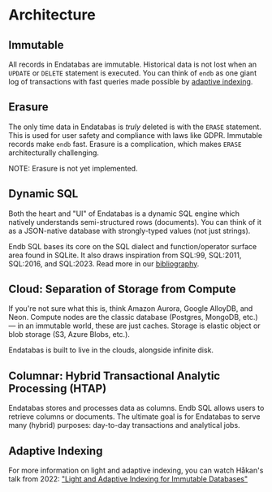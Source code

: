 # Architecture

## Immutable

All records in Endatabas are immutable.
Historical data is not lost when an `UPDATE` or `DELETE` statement is executed.
You can think of `endb` as one giant log of transactions
with fast queries made possible by [adaptive indexing](#adaptive-indexing).

## Erasure

The only time data in Endatabas is _truly_ deleted is with the `ERASE` statement.
This is used for user safety and compliance with laws like GDPR.
Immutable records make `endb` fast.
Erasure is a complication, which makes `ERASE` architecturally challenging.

NOTE: Erasure is not yet implemented.

## Dynamic SQL

Both the heart and "UI" of Endatabas is a dynamic SQL engine which natively understands semi-structured rows (documents).
You can think of it as a JSON-native database with strongly-typed values (not just strings).

Endb SQL bases its core on the SQL dialect and function/operator surface area found in SQLite.
It also draws inspiration from SQL:99, SQL:2011, SQL:2016, and SQL:2023.
Read more in our [bibliography](https://www.endatabas.com/bibliography.html).

## Cloud: Separation of Storage from Compute

If you're not sure what this is, think Amazon Aurora, Google AlloyDB, and Neon.
Compute nodes are the classic database (Postgres, MongoDB, etc.) — in an immutable world, these are just caches.
Storage is elastic object or blob storage (S3, Azure Blobs, etc.).

Endatabas is built to live in the clouds, alongside infinite disk.

## Columnar: Hybrid Transactional Analytic Processing (HTAP)

Endatabas stores and processes data as columns.
Endb SQL allows users to retrieve columns or documents.
The ultimate goal is for Endatabas to serve many (hybrid) purposes: day-to-day transactions and analytical jobs.

## Adaptive Indexing

For more information on light and adaptive indexing, you can watch Håkan's talk from 2022:
["Light and Adaptive Indexing for Immutable Databases"](https://www.youtube.com/watch?v=Px-7TlceM5A)
